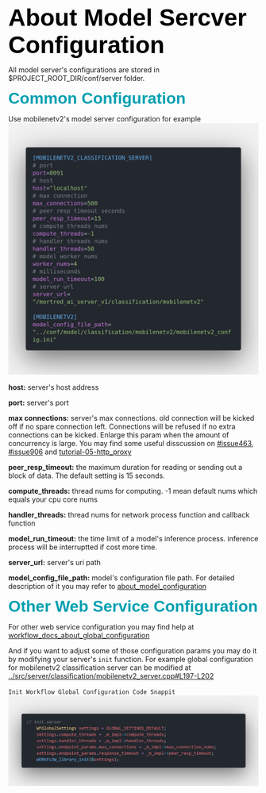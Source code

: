 <b><font color='black' size='8' face='Helvetica'><b><font color='black' size='8' face='Helvetica'> About Model Sercver Configuration </font></b> </font></b>

All model server's configurations are stored in $PROJECT_ROOT_DIR/conf/server folder.

<b><font color='GrayB' size='6' face='Helvetica'> Common Configuration </font></b>

Use mobilenetv2's model server configuration for example
![common_server_config](../resources/images/common_model_server_config_example.png)

**host:** server's host address

**port:** server's port

**max connections:** server's max connections. old connection will be kicked off if no spare connection left. Connections will be refused if no extra connections can be kicked. Enlarge this param when the amount of concurrency is large. You may find some useful disscussion on [#issue463](https://github.com/sogou/workflow/issues/463), [#issue906](https://github.com/sogou/workflow/issues/906) and [tutorial-05-http_proxy](https://github.com/sogou/workflow/blob/516da621aea136c4c25c048b89875f62c9d20af6/docs/en/tutorial-05-http_proxy.md)

**peer_resp_timeout:** the maximum duration for reading or sending out a block of data. The default setting is 15 seconds.

**compute_threads:** thread nums for computing. -1 mean default nums which equals your cpu core nums

**handler_threads:** thread nums for network process function and callback function

**model_run_timeout:** the time limit of a model's inference process. inference process will be interruptted if cost more time.

**server_url:** server's uri path

**model_config_file_path:** model's configuration file path. For detailed description of it you may refer to [about_model_configuration](../docs/about_model_configuration.md)


<b><font color='GrayB' size='6' face='Helvetica'> Other Web Service Configuration </font></b>

For other web service configuration you may find help at [workflow_docs_about_global_configuration](https://github.com/sogou/workflow/blob/f7979e46f3b1f9c0052adb9e2ffa959730dcda6e/docs/en/about-config.md)

And if you want to adjust some of those configuration params you may do it by modifying your server's `init` function. For example global configuration for mobilenetv2 classification server can be modified at [../src/server/classification/mobilenetv2_server.cpp#L197-L202](../src/server/classification/mobilenetv2_server.cpp)

`Init Workflow Global Configuration Code Snappit`
![benchmakr_code_snappit](../resources/images/workflow_global_config.png)
